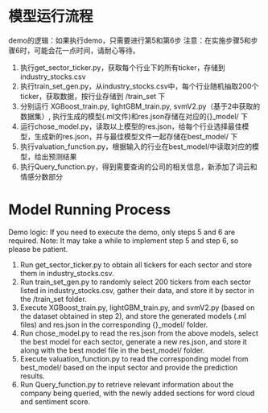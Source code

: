 # 模型运行流程
demo的逻辑：如果执行demo，只需要进行第5和第6步
注意：在实施步骤5和步骤6时，可能会花一点时间，请耐心等待。
1. 执行get_sector_ticker.py，获取每个行业下的所有ticker，存储到industry_stocks.csv
2. 执行train_set_gen.py，从industry_stocks.csv中，每个行业随机抽取200个ticker，获取数据，按行业存储到 /train_set 下
3. 分别运行 XGBoost_train.py, lightGBM_train.py, svmV2.py（基于2中获取的数据集）, 执行生成的模型(.ml文件)和res.json存储在对应的{}_model/ 下
4. 运行chose_model.py，读取以上模型的res.json，给每个行业选择最佳模型，生成新的res.json，并与最佳模型文件一起存储在best_model/ 下
5. 执行valuation_function.py，根据输入的行业在best_model/中读取对应的模型，给出预测结果
6. 执行Query_function.py，得到需要查询的公司的相关信息，新添加了词云和情感分数部分

# Model Running Process
Demo logic: If you need to execute the demo, only steps 5 and 6 are required. 
Note: It may take a while to implement step 5 and step 6, so please be patient.
1. Run get_sector_ticker.py to obtain all tickers for each sector and store them in industry_stocks.csv.
2. Run train_set_gen.py to randomly select 200 tickers from each sector listed in industry_stocks.csv, gather their data, and store it by sector in the /train_set folder.
3. Execute XGBoost_train.py, lightGBM_train.py, and svmV2.py (based on the dataset obtained in step 2), and store the generated models (.ml files) and res.json in the corresponding {}_model/ folder.
4. Run chose_model.py to read the res.json from the above models, select the best model for each sector, generate a new res.json, and store it along with the best model file in the best_model/ folder.
5. Execute valuation_function.py to read the corresponding model from best_model/ based on the input sector and provide the prediction results.
6. Run Query_function.py to retrieve relevant information about the company being queried, with the newly added sections for word cloud and sentiment score.